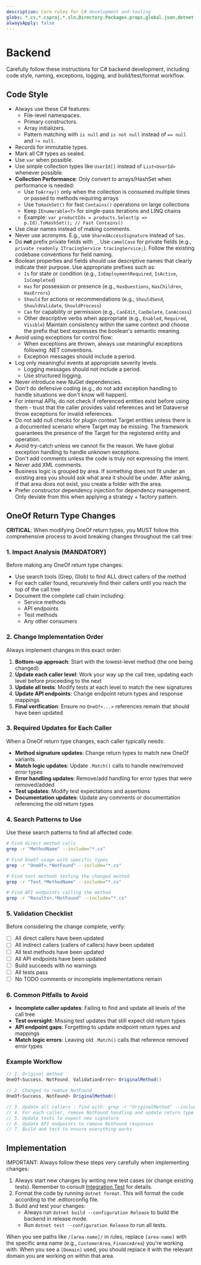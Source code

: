 ```yaml
---
description: Core rules for C# development and tooling
globs: *.cs,*.csproj,*.sln,Directory.Packages.props,global.json,dotnet-tools.json
alwaysApply: false
---
```

# Backend

Carefully follow these instructions for C# backend development, including code style, naming, exceptions, logging, and build/test/format workflow.

## Code Style

- Always use these C# features:
  - File-level namespaces.
  - Primary constructors.
  - Array initializers.
  - Pattern matching with `is null` and `is not null` instead of `== null` and `!= null`.
- Records for immutable types.
- Mark all C# types as sealed.
- Use `var` when possible.
- Use simple collection types like `UserId[]` instead of `List<UserId>` whenever possible.
- **Collection Performance**: Only convert to arrays/HashSet when performance is needed:
  - Use `ToArray()` only when the collection is consumed multiple times or passed to methods requiring arrays
  - Use `ToHashSet()` for fast `Contains()` operations on large collections
  - Keep `IEnumerable<T>` for single-pass iterations and LINQ chains
  - Example: `var productIds = products.Select(p => p.Id).ToHashSet(); // Fast Contains()`
- Use clear names instead of making comments.
- Never use acronyms. E.g., use `SharedAccessSignature` instead of `Sas`.
- Do **not** prefix private fields with `_`. Use `camelCase` for private fields (e.g., `private readonly ITracingService tracingService;`). Follow the existing codebase conventions for field naming.
- Boolean properties and fields should use descriptive names that clearly indicate their purpose. Use appropriate prefixes such as:
  - `Is` for state or condition (e.g., `IsEmploymentRequired`, `IsActive`, `IsCompleted`)
  - `Has` for possession or presence (e.g., `HasQuestions`, `HasChildren`, `HasErrors`)
  - `Should` for actions or recommendations (e.g., `ShouldSend`, `ShouldValidate`, `ShouldProcess`)
  - `Can` for capability or permission (e.g., `CanEdit`, `CanDelete`, `CanAccess`)
  - Other descriptive verbs when appropriate (e.g., `Enabled`, `Required`, `Visible`)
  Maintain consistency within the same context and choose the prefix that best expresses the boolean's semantic meaning.
- Avoid using exceptions for control flow:
  - When exceptions are thrown, always use meaningful exceptions following .NET conventions.
  - Exception messages should include a period.
- Log only meaningful events at appropriate severity levels.
  - Logging messages should not include a period.
  - Use structured logging.
- Never introduce new NuGet dependencies.
- Don't do defensive coding (e.g., do not add exception handling to handle situations we don't know will happen).
- For internal APIs, do not check if referenced entities exist before using them - trust that the caller provides valid references and let Dataverse throw exceptions for invalid references.
- Do not add null checks for plugin context Target entities unless there is a documented scenario where Target may be missing. The framework guarantees the presence of the Target for the registered entity and operation.
- Avoid try-catch unless we cannot fix the reason. We have global exception handling to handle unknown exceptions.
- Don't add comments unless the code is truly not expressing the intent.
- Never add XML comments.
- Business logic is grouped by area. If something does not fit under an existing area you should ask what area it should be under. After asking, if that area does not exist, you create a folder with the area.
- Prefer constructor dependency injection for dependency management. Only deviate from this when applying a strategy + factory pattern. 

## OneOf Return Type Changes

**CRITICAL**: When modifying OneOf return types, you MUST follow this comprehensive process to avoid breaking changes throughout the call tree:

### 1. Impact Analysis (MANDATORY)
Before making any OneOf return type changes:
- Use search tools (Grep, Glob) to find ALL direct callers of the method
- For each caller found, recursively find their callers until you reach the top of the call tree
- Document the complete call chain including:
  - Service methods
  - API endpoints  
  - Test methods
  - Any other consumers

### 2. Change Implementation Order
Always implement changes in this exact order:
1. **Bottom-up approach**: Start with the lowest-level method (the one being changed)
2. **Update each caller level**: Work your way up the call tree, updating each level before proceeding to the next
3. **Update all tests**: Modify tests at each level to match the new signatures
4. **Update API endpoints**: Change endpoint return types and response mappings
5. **Final verification**: Ensure no `OneOf<...>` references remain that should have been updated

### 3. Required Updates for Each Caller
When a OneOf return type changes, each caller typically needs:
- **Method signature updates**: Change return types to match new OneOf variants
- **Match logic updates**: Update `.Match()` calls to handle new/removed error types  
- **Error handling updates**: Remove/add handling for error types that were removed/added
- **Test updates**: Modify test expectations and assertions
- **Documentation updates**: Update any comments or documentation referencing the old return types

### 4. Search Patterns to Use
Use these search patterns to find all affected code:
```bash
# Find direct method calls
grep -r "MethodName" --include="*.cs"

# Find OneOf usage with specific types
grep -r "OneOf<.*NotFound" --include="*.cs"

# Find test methods testing the changed method
grep -r "Test.*MethodName" --include="*.cs"

# Find API endpoints calling the method
grep -r "Results<.*NotFound" --include="*.cs"
```

### 5. Validation Checklist
Before considering the change complete, verify:
- [ ] All direct callers have been updated
- [ ] All indirect callers (callers of callers) have been updated  
- [ ] All test methods have been updated
- [ ] All API endpoints have been updated
- [ ] Build succeeds with no warnings
- [ ] All tests pass
- [ ] No TODO comments or incomplete implementations remain

### 6. Common Pitfalls to Avoid
- **Incomplete caller updates**: Failing to find and update all levels of the call tree
- **Test oversight**: Missing test updates that still expect old return types
- **API endpoint gaps**: Forgetting to update endpoint return types and mappings
- **Match logic errors**: Leaving old `.Match()` calls that reference removed error types

### Example Workflow
```csharp
// 1. Original method
OneOf<Success, NotFound, ValidationError> OriginalMethod()

// 2. Changed to remove NotFound
OneOf<Success, NotFound> OriginalMethod()

// 3. Update all callers - find with: grep -r "OriginalMethod" --include="*.cs"
// 4. For each caller, remove NotFound handling and update return type
// 5. Update tests to expect new signature
// 6. Update API endpoints to remove NotFound responses
// 7. Build and test to ensure everything works
```

## Implementation

IMPORTANT: Always follow these steps very carefully when implementing changes:

1. Always start new changes by writing new test cases (or change existing tests). Remember to consult [Integration Test](.ai_rules/test/integrationtest.md) for details.
2. Format the code by running `dotnet format`. This will format the code according to the .editorconfig file.
3. Build and test your changes:
   - Always run `dotnet build --configuration Release` to build the backend in release mode.
   - Run `dotnet test --configuration Release` to run all tests.

When you see paths like `/[area-name]/` in rules, replace `[area-name]` with the specific area name (e.g., `CustomerArea`, `FinanceArea`) you're working with. When you see a `[Domain]` used, you should replace it with the relevant domain you are working on within that area.